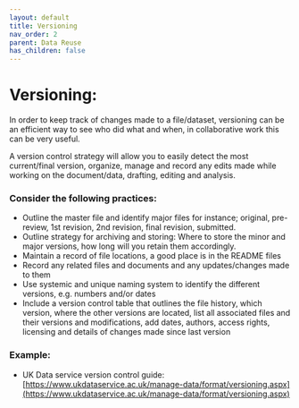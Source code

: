 ```yaml
---
layout: default
title: Versioning
nav_order: 2
parent: Data Reuse
has_children: false
---
```

# Versioning:
In order to keep track of changes made to a file/dataset, versioning can be an efficient way to see who did what and when, in collaborative work this can be very useful. 

A version control strategy will allow you to easily detect the most current/final version,  organize, manage and record any edits made while working on the document/data, drafting, editing and analysis. 

### Consider the following practices:
- Outline the master file and identify major files for instance; original, pre-review, 1st revision, 2nd revision, final revision, submitted. 
- Outline strategy for archiving and storing: Where to store the minor and major versions, how long will you retain them accordingly. 
- Maintain a record of file locations, a good place is in the README files
- Record any related files and documents and any updates/changes made to them
- Use systemic and unique naming system to identify the different versions, e.g. numbers and/or dates 
- Include a version control table that outlines the file history, which version, where the other versions are located, list all associated files and their versions and modifications, add dates, authors, access rights, licensing and details of changes made since last version

### Example:
- UK Data service version control guide:[https://www.ukdataservice.ac.uk/manage-data/format/versioning.aspx](https://www.ukdataservice.ac.uk/manage-data/format/versioning.aspx)

